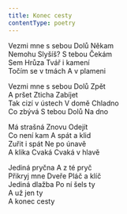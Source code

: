```yaml
---
title: Konec cesty
contentType: poetry
---
```


<section>

Vezmi mne s sebou Dolů Někam  
Nemohu Slyšíš? S tebou Čekám  
Sem Hrůza Tvář i kamení  
Točím se v tmách A v plameni

Vezmi mne s sebou Dolů Zpět  
A pršet Zticha Zabíjet  
Tak cizí v ústech V domě Chladno  
Co zbývá S tebou Dolů Na dno

Má strašná Znovu Odejít  
Co není kam A spát a klid  
Zuřit i spát Ne po únavě  
A klika Cvaká Cvaká v hlavě

Jediná pryčna A z té pryč  
Přikryj mne Dveře Pláč a klíč  
Jediná dlažba Po ní šels ty  
A už jen ty  
A konec cesty

</section>
